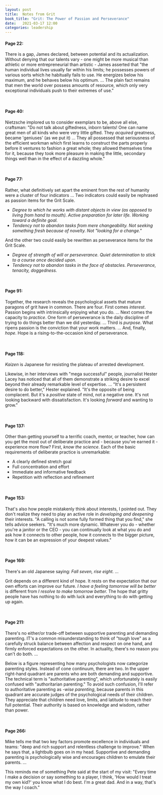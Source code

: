 ```yaml
---
layout: post
title:  Notes from Grit
book_title: "Grit: The Power of Passion and Perseverance"
date:   2021-03-17 12:00
categories: leadership
---
```


#### Page 22: ###
There is a gap, James declared, between potential and its actualization. Without denying that our talents vary - one might be more musical than athletic or more entrepreneurial than artistic - James asserted that "the human individual lives usually far within his limits; he possesses powers of various sorts which he habitually fails to use. He energizes below his maximum, and he behaves below his optimum. ... The plain fact remains that men the world over possess amounts of resource, which only very exceptional individuals push to their extremes of use." 

<br>

#### Page 40: ###
Nietzsche implored us to consider exemplars to be, above all else, craftsman: "Do not talk about giftedness, inborn talents! One can name great men of all kinds who were very little gifted. They _acquired_ greatness, became 'geniuses' (as we put it) ... They all possessed that seriousness of the efficient workman which first learns to construct the parts properly before it ventures to fashion a great whole; they allowed themselves time for it, because they took more pleasure in making the little, secondary things well than in the effect of a dazzling whole."

<br>

#### Page 77: ###
Rather, what definitively set apart the eminent from the rest of humanity were a cluster of four indicators ... Two indicators could easily be rephrased as passion items for the Grit Scale.
* _Degree to which he works with distant objects in view (as opposed to living from hand to mouth). Active preparation for later life. Working toward a definite goal._
*  _Tendency not to abandon tasks from mere changeability. Not seeking something fresh because of novelty. Not "looking for a change."_

And the other two could easily be rewritten as perseverance items for the Grit Scale.
* _Degree of strength of will or perseverance. Quiet determination to stick to a course once decided upon._
* _Tendency not to abandon tasks in the face of obstacles. Perseverance, tenacity, doggedness._

<br>

#### Page 91: ###
Together, the research reveals the psychological assets that mature paragons of grit have in common. There are four. 
First comes _interest_. Passion begins with intrinsically enjoying what you do. ...
Next comes the capacity to _practice_. One form of perseverance is the daily discipline of trying to do things better than we did yesterday. ...
Third is _purpose_. What ripens passion is the conviction that your work matters. ...
And, finally, _hope_. Hope is a rising-to-the-occasion kind of perseverance. 

<br>

#### Page 118: ###
_Kaizen_ is Japanese for resisting the plateau of arrested development.

Likewise, in her interviews with "mega successful" people, journalist Hester Lacey has noticed that all of them demonstrate a striking desire to excel beyond their already remarkable level of expertise. ... "It's a persistent desire to do better," Hester explained. "It's the opposite of being complacent. But it's a _positive_ state of mind, not a negative one. It's not looking backward with dissatisfaction. It's looking _forward_ and wanting to grow."

<br>

#### Page 137: ###
Other than getting yourself to a terrific coach, mentor, or teacher, how can you get the most out of deliberate practice and - because you've earned it - experience more flow?
First, _know the science_.
Each of the basic requirements of deliberate practice is unremarkable:
* A clearly defined stretch goal
* Full concentration and effort
* Immediate and informative feedback
* Repetition with reflection and refinement

<br>

#### Page 153: ###
That's also how people mistakenly think about interests, I pointed out. They don't realize they need to play an active role in _developing and deepening_ their interests.
"A calling is not some fully formed thing that you find," she tells advice seekers. "It's much more dynamic. Whatever you do - whether you're a janitor or the CEO - you can continually look at what you do and ask how it connects to other people, how it connects to the bigger picture, how it can be an expression of your deepest values."

<br>

#### Page 169: ###
There's an old Japanese saying: _Fall seven, rise eight._ ...

Grit depends on a different kind of hope. It rests on the expectation that our own efforts can improve our future. _I have a feeling tomorrow will be better_ is different from _I resolve to make tomorrow better._ The hope that gritty people have has nothing to do with luck and everything to do with getting up again.

<br>

#### Page 211: ###
There's no either/or trade-off between supportive parenting and demanding parenting. IT's a common misunderstanding to think of "tough love" as a carefully struck balance between affection and respect on one hand, and firmly enforced expectations on the other. In actuality, there's no reason you can't do both. ...

Below is a figure representing how many psychologists now categorize parenting styles. Instead of cone continuum, there are two. In the upper right-hand quadrant are parents who are both demanding and supportive. The technical term is "authoritative parenting", which unfortunately is easily confused with "authoritarian parenting." To avoid such confusion, I'll refer to authoritative parenting as -_wise parenting_, because parents in this quadrant are accurate judges of the psychological needs of their children. They appreciate that children need love, limits, and latitude to reach their full potential. Their authority is based on knowledge and wisdom, rather than power.

<br>

#### Page 266: ###
Mike tells me that two key factors promote excellence in individuals and teams: "deep and rich support and relentless challenge to improve." When he says that, a lightbulb goes on in my head. Supportive and demanding parenting is psychologically wise and encourages children to emulate their parents. ...

This reminds me of something Pete said at the start of my visit: "Every time I make a decision or say something to a player, I think, 'How would I treat my own kid?' you know what I do best. I'm a great dad. And in a way, that's the way I coach."